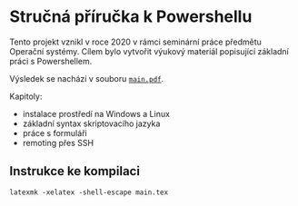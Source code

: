 # Stručná příručka k Powershellu
Tento projekt vznikl v roce 2020 v rámci seminární práce předmětu Operační systémy.
Cílem bylo vytvořit výukový materiál popisující základní práci s Powershellem.

Výsledek se nachází v souboru [`main.pdf`](./main.pdf).

Kapitoly:
  - instalace prostředí na Windows a Linux
  - základní syntax skriptovacího jazyka
  - práce s formuláři
  - remoting přes SSH


## Instrukce ke kompilaci
```
latexmk -xelatex -shell-escape main.tex
```
